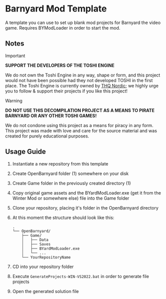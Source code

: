 ﻿# Barnyard Mod Template

A template you can use to set up blank mod projects for Barnyard the video game.
Requires BYModLoader in order to start the mod.

## Notes

> [!IMPORTANT]
> **SUPPORT THE DEVELOPERS OF THE TOSHI ENGINE**
> 
> We do not own the Toshi Engine in any way, shape or form, and this project would not have been possible had they not developed TOSHI in the first place. The Toshi Engine is currently owned by [THQ Nordic](https://www.thqnordic.com); we highly urge you to follow & support their projects if you like this project!

> [!WARNING]
> **DO NOT USE THIS DECOMPILATION PROJECT AS A MEANS TO PIRATE BARNYARD OR ANY OTHER TOSHI GAMES!**
> 
> We do not condone using this project as a means for piracy in any form. This project was made with love and care for the source material and was created for purely educational purposes. 

## Usage Guide

1. Instantiate a new repository from this template
2. Create OpenBarnyard folder (1) somewhere on your disk
3. Create Game folder in the previously created directory (1)
4. Copy original game assets and the BYardModLoader.exe (get it from the Winter Mod or somewhere else) file into the Game folder
5. Clone your repository, placing it's folder in the OpenBarnyard directory
6. At this moment the structure should look like this:

    ```
    .
    └── OpenBarnyard/
        ├── Game/
        │   ├── Data
        │   ├── Saves
        │   ├── BYardModLoader.exe
        │   └── ...
        └── YourRepositoryName
    ```
7. CD into your repository folder
8. Execute `GenerateProjects-WIN-VS2022.bat` in order to generate file projects
9. Open the generated solution file